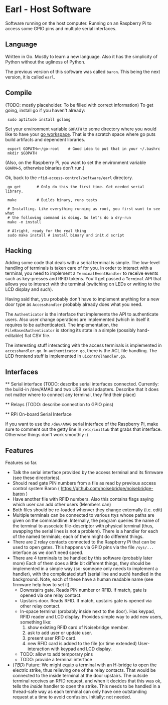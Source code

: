<!-- -*- mode: markdown; indent-tabs-mode: nil; -*- -->
Earl - Host Software
====================

Software running on the host computer.
Running on an Raspberry Pi to access some GPIO pins and multiple serial
interfaces.

Language
--------
Written in Go. Mostly to learn a new language. Also it has the simplicity of
Python without the ugliness of Python.

The previous version of this software was called `baron`. This being the next
version, it is called `earl`.

Compile
-------
(TODO: mostly placeholder. To be filled with correct information)
To get going, install go if you haven't already:

     sudo aptitude install golang

Set your environment variable `GOPATH` to some directory where you would
like to have your [go workspace][golang-gopath]. That is the scratch space
where go puts build artifacts and dependent libraries.

     export GOPATH=~/go-root    # Good idea to put that in your ~/.bashrc
     mkdir $GOPATH

(Also, on the Raspberry Pi, you want to set the environment variable `GOARM=5`,
otherwise binaries don't run.)

Ok, back to the `rfid-access-control/software/earl` directory.

     go get       # Only do this the first time. Get needed serial library.
     
     make         # Builds binary, runs tests
     
     # Installing. Like everything running as root, you first want to see what
     # the following command is doing. So let's do a dry-run
     make -n install

     # Alright, ready for the real thing
     sudo make install # install binary and init.d script

Hacking
-------
Adding some code that deals with a serial terminal is simple. The low-level
handling of terminals is taken care of for you. In order to
interact with a terminal, you need to implement a `TerminalEventHandler` to
receive events such as key-presses and RFID tokens. You'll get passed a
`Terminal` API that allows you to interact with the terminal (switching on LEDs
or writing to the LCD display and such).

Having said that, you probably don't have to implement anything for a new door
type as `AccessHandler` probably already does what you need.

The `Authenticator` is the interface that implements the API to authenticate
users. Also user change operations are implemented (which in itself it requires
to be authenticated). The implementation, the `FileBasedAuthenticator` is storing
its state in a simple (possibly hand-editable) flat CSV file.

The interesting stuff interacting with the access terminals is implemented
in `accesshandler.go`. In `authenticator.go`, there is the ACL file handling.
The LCD frontend stuff is implemented in `uicontrolhandler.go`.

Interfaces
----------
** Serial interface
(TODO: describe serial interfaces connected. Currently: the build-in /dev/AMA0
and two USB serial adapters. Describe that it does not matter where to connect
any terminal, they find their place)

** Relays
(TODO: describe connection to GPIO pins)

** RPi On-board Serial Interface

If you want to use the `/dev/AMA0` serial interface of the Raspberry Pi, make sure
to comment out the getty line in `/etc/inittab` that grabs that interface.
Otherwise things don't work smoothly :)

Features
--------
Features so far.

   - Talk the serial interface provided by the access terminal and
     its firmware (see these directories).
   - Should read gate PIN numbers from a file as read by previous access
     control system Baron ( https://github.com/noisebridge/noisebridge-baron )
   - Have another file with RFID numbers. Also this contains flags
     saying which user can add other users (Members can)
   - Both files should be re-loaded whenver they change externally
     (i.e. edit)
   - Multiple terminals can be connected to various ttys whose paths are
     given on the commandline. Internally, the program queries the name of the
     terminal to associate file-descriptor with physical terminal (thus,
     swapping the serial lines is not a problem). There is a handler for each
     of the named terminals; each of them might do different things.
   - There are 2 relay contacts connected to the Raspberry Pi that
     can be used to open gates. This happens via GPIO pins via the
     file `/sys/...` interface as we don't need speed.
   - There are 4 terminals to be handled by this software
     (probably later more)
     Each of them does a little bit different things, they should be implemented
     in a simple way (so: someone only needs to implement a handler), with the
     complicated stuff (serial line and such) handled in the background.
     Note, each of these have a human readable name (see firmware help how to
     set it).
       - Downstairs gate. Reads PIN number or RFID. If match, gate is opened
         via one relay contact.
       - Upstairs door. Reads RFID. If match, upstairs gate is opened
         via other relay contact.
       - In-space terminal (probably inside next to
         the door). Has keypad, RFID reader and LCD display. Provides simple
         way to add new users, something like:
          1. show existing RFID card of Noisebridge member.
          2. ask to add user or update user.
          3. present user RFID card.
          4. new RFID card is added to the file (or time extended)
        User-interaction with keypad and LCD display.
        - TODO: allow to add temporary pins
        - TODO: provide a terminal interface
   - (_TBD_) Future: We might equip a terminal with an H-bridge to open the
     electric strike, thus relieving one of the relay contacts.
     That would be connected to the inside terminal at the door upstairs. The
     outside terminal receives an RFID request, and when it decides that this
     was ok, tells the _inside_ handler to open the strike. This needs to be
     handled in a thread-safe way as each terminal can only have one outstanding
     request at a time to avoid confusion. Initially: not needed.

[golang-gopath]: https://golang.org/doc/code.html#GOPATH
